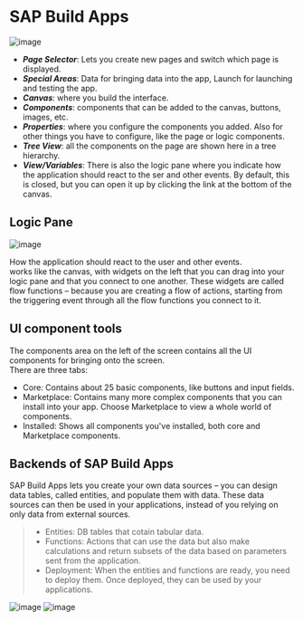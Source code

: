 # SAP Build Apps
![image](https://github.com/utku-turan/Learning-BTP/assets/73386835/efef8485-4e5e-4940-afd6-24471a906a2b)

- ***Page Selector***: Lets you create new pages and switch which page is displayed.
- ***Special Areas***: Data for bringing data into the app, Launch for launching and testing the app.
- ***Canvas***: where you build the interface.
- ***Components***: components that can be added to the canvas, buttons, images, etc.
- ***Properties***: where you configure the components you added. Also for other things you have to configure, like the page or logic components.
- ***Tree View***: all the components on the page are shown here in a tree hierarchy.
- ***View/Variables***: There is also the logic pane where you indicate how the application should react to the ser and other events. By default, this is closed, but you can open it up by clicking the link at the bottom of the canvas.

## Logic Pane
![image](https://github.com/utku-turan/Learning-BTP/assets/73386835/b49561d2-bae3-4a1c-8bc4-4a1447eb3e77)

How the application should react to the user and other events.<br>
works like the canvas, with widgets on the left that you can drag into your logic pane and that you connect to one another. These widgets are called flow functions – because you are creating a flow of actions, starting from the triggering event through all the flow functions you connect to it.<br>

## UI component tools
The components area on the left of the screen contains all the UI components for bringing onto the screen.<br>
There are three tabs: 
- Core: Contains about 25 basic components, like buttons and input fields.
- Marketplace: Contains many more complex components that you can install into your app. Choose Marketplace to view a whole world of components.
- Installed: Shows all components you've installed, both core and Marketplace components.

## Backends of SAP Build Apps
SAP Build Apps lets you create your own data sources – you can design data tables, called entities, and populate them with data. These data sources can then be used in your applications, instead of you relying on only data from external sources.<br>

> - Entities: DB tables that cotain tabular data.
> - Functions: Actions that can use the data but also make calculations and return subsets of the data based on parameters sent from the application.
> - Deployment: When the entities and functions are ready, you need to deploy them. Once deployed, they can be used by your applications.

![image](https://github.com/utku-turan/Learning-BTP/assets/73386835/6705f304-9751-4ba3-b35a-8d0da1a07b0e)
![image](https://github.com/utku-turan/Learning-BTP/assets/73386835/9fb01322-862e-4d5f-a254-08a8c0fba39b)
